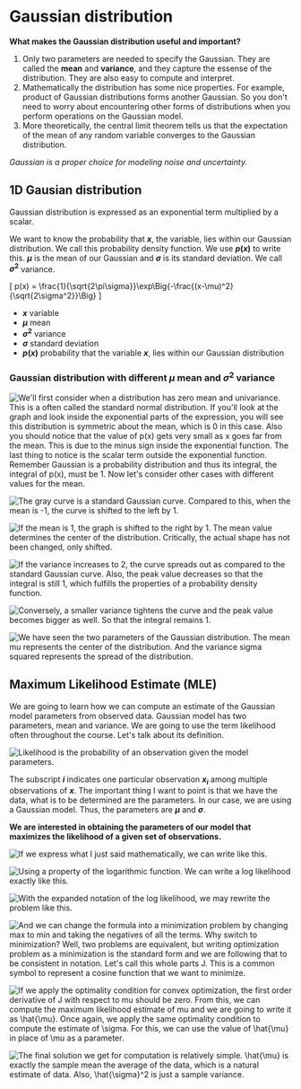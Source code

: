 # Gaussian distribution

**What makes the Gaussian distribution useful and important?**

1. Only two parameters are needed to specify the Gaussian. They are called the **mean** and **variance**, and they capture the essense of the distribution. They are also easy to compute and interpret.
2. Mathematically the distribution has some nice properties. For example, product of Gaussian distributions forms another Gaussian. So you don't need to worry about encountering other forms of distributions when you perform operations on the Gaussian model.
3. More theoretically, the central limit theorem tells us that the expectation of the mean of any random variable converges to the Gaussian distribution.

*Gaussian is a proper choice for modeling noise and uncertainty.*

## 1D Gausian distribution
Gaussian distribution is expressed as an exponential term multiplied by a scalar.

We want to know the probability that **$x$**, the variable, lies within our Gaussian distribution. We call this probability density function. We use **$p(x)$** to write this. **$\mu$** is the mean of our Gaussian and **$\sigma$** is its standard deviation. We call **$\sigma^2$** variance.

\[
p(x) = \frac{1}{\sqrt{2\pi\sigma}}\exp\Big\{-\frac{(x-\mu)^2}{\sqrt{2\sigma^2}}\Big\}
\]

- **$x$** variable
- **$\mu$** mean
- **$\sigma^2$** variance
- **$\sigma$** standard deviation
- **$p(x)$** probability that the variable **$x$**, lies within our Gaussian distribution

### Gaussian distribution with different **$\mu$** mean and **$\sigma^2$** variance

![We'll first consider when a distribution has zero mean and univariance. This is a often called the **standard normal distribution**. If you'll look at the graph and look inside the exponential parts of the expression, you will see this distribution is symmetric about the mean, which is 0 in this case. Also you should notice that the value of **$p(x)$** gets very small as **$x$** goes far from the mean. This is due to the minus sign inside the exponential function. The last thing to notice is the scalar term outside the exponential function. Remember Gaussian is a probability distribution and thus its integral, the integral of p(x), must be 1. Now let's consider other cases with different values for the mean.](images/gaussian_distribution_01.png)

![The gray curve is a standard Gaussian curve. Compared to this, when the mean is -1, the curve is shifted to the left by 1.](images/gaussian_distribution_02.png)

![If the mean is 1, the graph is shifted to the right by 1. The mean value determines the center of the distribution. Critically, the actual shape has not been changed, only shifted.](images/gaussian_distribution_03.png)

![If the variance increases to 2, the curve spreads out as compared to the standard Gaussian curve. Also, the peak value decreases so that the integral is still 1, which fulfills the properties of a probability density function.](images/gaussian_distribution_04.png)

![Conversely, a smaller variance tightens the curve and the peak value becomes bigger as well. So that the integral remains 1.](images/gaussian_distribution_05.png)

![We have seen the two parameters of the Gaussian distribution. The mean mu represents the center of the distribution. And the variance sigma squared represents the spread of the distribution.](images/gaussian_distribution_06.png)


## Maximum Likelihood Estimate (MLE)
We are going to learn how we can compute an estimate of the Gaussian model parameters from observed data.
Gaussian model has two parameters, mean and variance. We are going to use the term likelihood often throughout the course. Let's talk about its definition.

![Likelihood is the probability of an observation given the model parameters.](images/gaussian_distribution_07.png)

The subscript **$i$** indicates one particular observation **$x_{i}$** among multiple observations of **$x$**. The important thing I want to point is that we have the data, what is to be determined are the parameters. In our case, we are using a Gaussian model. Thus, the parameters are **$\mu$** and **$\sigma$**.

**We are interested in obtaining the parameters of our model that maximizes the likelihood of a given set of observations.**

![If we express what I just said mathematically, we can write like this.](images/gaussian_distribution_08.png)

![Using a property of the logarithmic function. We can write a log likelihood exactly like this.](images/gaussian_distribution_09.png)

![With the expanded notation of the log likelihood, we may rewrite the problem like this.](images/gaussian_distribution_10.png)

![And we can change the formula into a minimization problem by changing max to min and taking the negatives of all the terms. Why switch to minimization? Well, two problems are equivalent, but writing optimization problem as a minimization is the standard form and we are following that to be consistent in notation. Let's call this whole parts J. This is a common symbol to represent a cosine function that we want to minimize.](images/gaussian_distribution_11.png)

![If we apply the optimality condition for convex optimization, the first order derivative of **$J$** with respect to mu should be zero. From this, we can compute the maximum likelihood estimate of mu and we are going to write it as **$\hat{\mu}$**. Once again, we apply the same optimality condition to compute the estimate of **$\sigma$**. For this, we can use the value of **$\hat{\mu}$** in place of **$\mu$** as a parameter.](images/gaussian_distribution_12.png)

![The final solution we get for computation is relatively simple. **$\hat{\mu}$** is exactly the sample mean the average of the data, which is a natural estimate of data. Also, **$\hat{\sigma}^2$** is just a sample variance.](images/gaussian_distribution_13.png)
